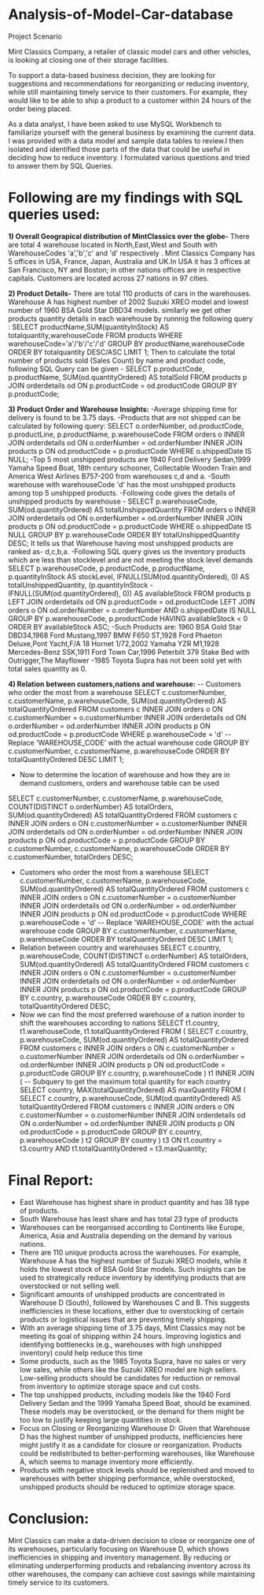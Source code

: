 # Analysis-of-Model-Car-database 
Project Scenario

Mint Classics Company, a retailer of classic model cars and other vehicles, is looking at closing one of their storage facilities. 

To support a data-based business decision, they are looking for suggestions and recommendations for reorganizing or reducing inventory, while still maintaining timely service to their customers. For example, they would like to be able to ship a product to a customer within 24 hours of the order being placed.

As a data analyst, I have been asked to use MySQL Workbench to familiarize yourself with the general business by examining the current data. I was provided with a data model and sample data tables to review.I then isolated and identified those parts of the data that could be useful in deciding how to reduce inventory.
I formulated various questions and tried to answer them by SQL Queries.

# Following are my findings with SQL queries used:

**1) Overall Geograpical distribution of MintClassics over the globe-**
   There are total 4 warehouse located in North,East,West and South with WarehouseCodes 'a','b','c' and 'd' respectively . Mint Classics Company has 5 offices in USA, France, Japan, Australia and UK.In USA it has 3 offices at San Francisco, NY and Boston; in other nations offices are in respective capitals. Customers are located across 27 nations in 97 cities. 

**2) Product Details-**
   There are total 110 products of cars in the warehouses. Warehouse A has highest number of 2002 Suzuki XREO model and lowest number of 1960 BSA Gold Star DBD34 models. similarly we get other products quantity details in each warehouse by runnnig the following query :
   SELECT productName,SUM(quantityInStock) AS totalquantity,warehouseCode
   FROM products
   WHERE warehouseCode='a'/'b'/'c'/'d'
   GROUP BY productName,warehouseCode
   ORDER BY totalquantity DESC/ASC LIMIT 1;
   Then to calculate the total number of products sold (Sales Count) by name and product code, following SQL Query can be given -
   SELECT p.productCode, p.productName, SUM(od.quantityOrdered) AS totalSold
   FROM products p
   JOIN orderdetails od ON p.productCode = od.productCode
   GROUP BY p.productCode;

**3) Product Order and Warehouse Insights:**
   -Average shipping time for delivery is found to be 3.75 days.
   -Products that are not shipped can be calculated by following query:
   SELECT o.orderNumber, od.productCode, p.productLine, p.productName, p.warehouseCode
   FROM orders o
   INNER JOIN orderdetails od ON o.orderNumber = od.orderNumber
   INNER JOIN products p ON od.productCode = p.productCode
   WHERE o.shippedDate IS NULL;
   -Top 5 most unshipped products are 1940 Ford Delivery Sedan,1999 Yamaha Speed Boat, 18th century schooner, Collectable Wooden Train and  America West Airlines B757-200 from warehouses c,d and a.
   -South warehouse with warehouseCode 'd' has the most unshipped products among top 5 unshipped products.
   -Following code gives the details of unshipped products by warehouse -
   SELECT p.warehouseCode, SUM(od.quantityOrdered) AS totalUnshippedQuantity
   FROM orders o
   INNER JOIN orderdetails od ON o.orderNumber = od.orderNumber
   INNER JOIN products p ON od.productCode = p.productCode
   WHERE o.shippedDate IS NULL
   GROUP BY p.warehouseCode
   ORDER BY totalUnshippedQuantity DESC;
   It tells us that Warehouse having most unshipped products are ranked as- d,c,b,a.
   -Following SQL query gives us the inventory products which are less than stocklevel and are not meeting the stock level demands
SELECT 
    p.warehouseCode,
    p.productCode,
    p.productName,
    p.quantityInStock AS stockLevel,
    IFNULL(SUM(od.quantityOrdered), 0) AS totalUnshippedQuantity,
    (p.quantityInStock - IFNULL(SUM(od.quantityOrdered), 0)) AS availableStock
FROM products p
LEFT JOIN orderdetails od ON p.productCode = od.productCode
LEFT JOIN orders o ON od.orderNumber = o.orderNumber AND o.shippedDate IS NULL
GROUP BY p.warehouseCode, p.productCode
HAVING availableStock < 0
ORDER BY availableStock ASC;
-Such Products are:
1960 BSA Gold Star DBD34,1968 Ford Mustang,1997 BMW F650 ST,1928 Ford Phaeton Deluxe,Pont Yacht,F/A 18 Hornet 1/72,2002 Yamaha YZR M1,1928 Mercedes-Benz SSK,1911 Ford Town Car,1996 Peterbilt 379 Stake Bed with Outrigger,The Mayflower
-1985 Toyota Supra has not been sold yet with total sales quantity as 0.

**4) Relation between customers,nations and warehouse:**
   -- Customers who order the most from a warehouse 
SELECT 
    c.customerNumber,
    c.customerName,
    p.warehouseCode,
    SUM(od.quantityOrdered) AS totalQuantityOrdered
FROM customers c
INNER JOIN orders o ON c.customerNumber = o.customerNumber
INNER JOIN orderdetails od ON o.orderNumber = od.orderNumber
INNER JOIN products p ON od.productCode = p.productCode
WHERE p.warehouseCode = 'd'  -- Replace 'WAREHOUSE_CODE' with the actual warehouse code
GROUP BY c.customerNumber, c.customerName, p.warehouseCode
ORDER BY totalQuantityOrdered DESC
LIMIT 1;
- Now to determine the location of warehouse and how they are in demand customers, orders and warehouse table can be used

SELECT 
    c.customerNumber,
    c.customerName,
    p.warehouseCode,
    COUNT(DISTINCT o.orderNumber) AS totalOrders,
    SUM(od.quantityOrdered) AS totalQuantityOrdered
FROM customers c
INNER JOIN orders o ON c.customerNumber = o.customerNumber
INNER JOIN orderdetails od ON o.orderNumber = od.orderNumber
INNER JOIN products p ON od.productCode = p.productCode
GROUP BY c.customerNumber, c.customerName, p.warehouseCode
ORDER BY c.customerNumber, totalOrders DESC;
- Customers who order the most from a warehouse 
SELECT 
    c.customerNumber,
    c.customerName,
    p.warehouseCode,
    SUM(od.quantityOrdered) AS totalQuantityOrdered
FROM customers c
INNER JOIN orders o ON c.customerNumber = o.customerNumber
INNER JOIN orderdetails od ON o.orderNumber = od.orderNumber
INNER JOIN products p ON od.productCode = p.productCode
WHERE p.warehouseCode = 'd'  -- Replace 'WAREHOUSE_CODE' with the actual warehouse code
GROUP BY c.customerNumber, c.customerName, p.warehouseCode
ORDER BY totalQuantityOrdered DESC
LIMIT 1;
- Relation between country and warehouses 
SELECT 
    c.country,
    p.warehouseCode,
    COUNT(DISTINCT o.orderNumber) AS totalOrders,
    SUM(od.quantityOrdered) AS totalQuantityOrdered
FROM customers c
INNER JOIN orders o ON c.customerNumber = o.customerNumber
INNER JOIN orderdetails od ON o.orderNumber = od.orderNumber
INNER JOIN products p ON od.productCode = p.productCode
GROUP BY c.country, p.warehouseCode
ORDER BY c.country, totalQuantityOrdered DESC;
- Now we can find the most preferred warehouse of a nation inorder to shift the warehouses according to nations
SELECT 
    t1.country,
    t1.warehouseCode,
    t1.totalQuantityOrdered
FROM (
    SELECT 
        c.country,
        p.warehouseCode,
        SUM(od.quantityOrdered) AS totalQuantityOrdered
    FROM customers c
    INNER JOIN orders o ON c.customerNumber = o.customerNumber
    INNER JOIN orderdetails od ON o.orderNumber = od.orderNumber
    INNER JOIN products p ON od.productCode = p.productCode
    GROUP BY c.country, p.warehouseCode
) t1
INNER JOIN (
    -- Subquery to get the maximum total quantity for each country
    SELECT 
        country,
        MAX(totalQuantityOrdered) AS maxQuantity
    FROM (
        SELECT 
            c.country,
            p.warehouseCode,
            SUM(od.quantityOrdered) AS totalQuantityOrdered
        FROM customers c
        INNER JOIN orders o ON c.customerNumber = o.customerNumber
        INNER JOIN orderdetails od ON o.orderNumber = od.orderNumber
        INNER JOIN products p ON od.productCode = p.productCode
        GROUP BY c.country, p.warehouseCode
    ) t2
    GROUP BY country
) t3 ON t1.country = t3.country AND t1.totalQuantityOrdered = t3.maxQuantity; 

# Final Report:
  - East Warehouse has highest share in product quantity and has 38 type of products.
  - South Warehouse has least share and has total 23 type of products
  - Warehouses can be reorganised according to Continents like Europe, America, Asia and Australia depending on the demand by  various nations.
  - There are 110 unique products across the warehouses. For example, Warehouse A has the highest number of Suzuki XREO models, while it holds the lowest stock of BSA Gold Star models. Such insights can be used to strategically reduce inventory by identifying products that are overstocked or not selling well.
  - Significant amounts of unshipped products are concentrated in Warehouse D (South), followed by Warehouses C and B. This suggests inefficiencies in these locations, either due to overstocking of certain products or logistical issues that are preventing timely shipping.
  - With an average shipping time of 3.75 days, Mint Classics may not be meeting its goal of shipping within 24 hours. Improving logistics and identifying bottlenecks (e.g., warehouses with high unshipped inventory) could help reduce this time
  - Some products, such as the 1985 Toyota Supra, have no sales or very low sales, while others like the Suzuki XREO model are high sellers. Low-selling products should be candidates for reduction or removal from inventory to optimize storage space and cut costs.
  - The top unshipped products, including models like the 1940 Ford Delivery Sedan and the 1999 Yamaha Speed Boat, should be examined. These models may be overstocked, or the demand for them might be too low to justify keeping large quantities in stock.
  - Focus on Closing or Reorganizing Warehouse D: Given that Warehouse D has the highest number of unshipped products, inefficiencies here might justify it as a candidate for closure or reorganization. Products could be redistributed to better-performing warehouses, like Warehouse A, which seems to manage inventory more efficiently.
  -  Products with negative stock levels should be replenished and moved to warehouses with better shipping performance, while overstocked, unshipped products should be reduced to optimize storage space.
# Conclusion:
Mint Classics can make a data-driven decision to close or reorganize one of its warehouses, particularly focusing on Warehouse D, which shows inefficiencies in shipping and inventory management. By reducing or eliminating underperforming products and rebalancing inventory across its other warehouses, the company can achieve cost savings while maintaining timely service to its customers.
